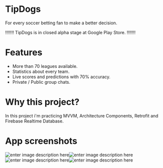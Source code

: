 
# TipDogs

For every soccer betting fan to make a better decision. 

!!!!!!! TipDogs is in closed alpha stage at Google Play Store. !!!!!!!

# Features

-   More than 70 leagues available.
-   Statistics about every team.
-   Live scores and predictions with 70% accuracy.
-  Private / Public group chats.

# Why this project? 
In this project i'm practicing MVVM, Architecture Components, Retrofit and Firebase Realtime Database.

# App screenshots

![enter image description here](https://lh3.googleusercontent.com/G7Ebi9zL0lk3E5wY9107POBZgLNDi6L4Z7AbIPDTCl0TNc_VYsMLkkLi_ifH7QZ1HHJQYBauwsL9)![enter image description here](https://lh3.googleusercontent.com/HSEq600ySrAJ0DfOh7MPM9WZmlf2h9Zu3_JDFljXzcOvEbWDEKtdSW-y_Ep6dIOyxPxeIUoNE-CB)![enter image description here](https://lh3.googleusercontent.com/t1eSGiORGm53mC8IKu4S9x8mVhE1BlubdHLO6aLY5blmTZnXqksaEHslMrJWuPypgdh1gNYJppoz)![enter image description here](https://lh3.googleusercontent.com/pO8K1NIj_y01MLCS4Nw-Qdzm8n7gNrUTuXAPa5-fcpMw-mQdHDI1uhSZo5Zp8yu4n3dFDb_rmY0w)
